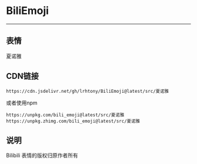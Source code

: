 # BiliEmoji
---
## 表情
夏诺雅
## CDN链接
```
https://cdn.jsdelivr.net/gh/lrhtony/BiliEmoji@latest/src/夏诺雅
```
或者使用npm
```
https://unpkg.com/bili_emoji@latest/src/夏诺雅
https://unpkg.zhimg.com/bili_emoji@latest/src/夏诺雅
```
## 说明
Bilibili 表情的版权归原作者所有
